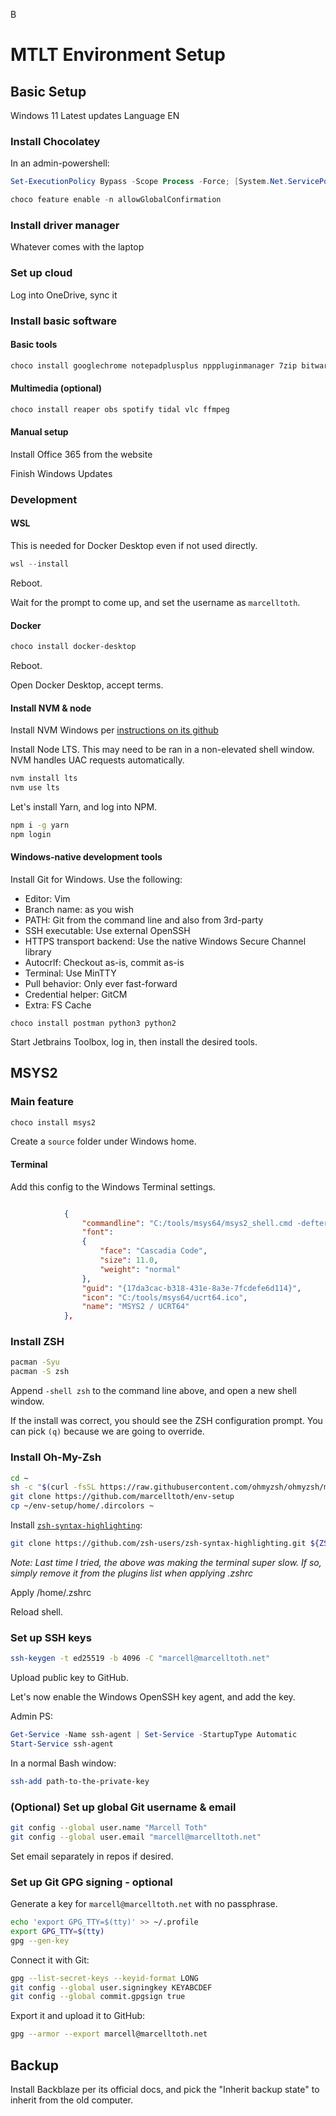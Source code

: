 B
# MTLT Environment Setup

## Basic Setup

Windows 11
Latest updates
Language EN


### Install Chocolatey

In an admin-powershell:

```powershell
Set-ExecutionPolicy Bypass -Scope Process -Force; [System.Net.ServicePointManager]::SecurityProtocol = [System.Net.ServicePointManager]::SecurityProtocol -bor 3072; iex ((New-Object System.Net.WebClient).DownloadString('https://chocolatey.org/install.ps1'))

choco feature enable -n allowGlobalConfirmation
```

### Install driver manager

Whatever comes with the laptop

### Set up cloud

Log into OneDrive, sync it

### Install basic software

#### Basic tools

```powershell
choco install googlechrome notepadplusplus npppluginmanager 7zip bitwarden qbittorrent slack teamviewer windirstat
```

#### Multimedia (optional)

```powershell
choco install reaper obs spotify tidal vlc ffmpeg
```

#### Manual setup

Install Office 365 from the website

Finish Windows Updates

### Development

#### WSL

This is needed for Docker Desktop even if not used directly.

```powershell
wsl --install
```

Reboot.

Wait for the prompt to come up, and set the username as `marcelltoth`.

#### Docker

```powershell
choco install docker-desktop
```

Reboot.

Open Docker Desktop, accept terms.

#### Install NVM & node

Install NVM Windows per [instructions on its github](https://github.com/coreybutler/nvm-windows)

Install Node LTS. This may need to be ran in a non-elevated shell window. NVM handles UAC requests automatically.
```sh
nvm install lts
nvm use lts
```
Let's install Yarn, and log into NPM.
```sh
npm i -g yarn
npm login
```

#### Windows-native development tools

Install Git for Windows. Use the following:
  - Editor: Vim
  - Branch name: as you wish
  - PATH: Git from the command line and also from 3rd-party
  - SSH executable: Use external OpenSSH
  - HTTPS transport backend: Use the native Windows Secure Channel library
  - Autocrlf: Checkout as-is, commit as-is
  - Terminal: Use MinTTY
  - Pull behavior: Only ever fast-forward
  - Credential helper: GitCM
  - Extra: FS Cache

```
choco install postman python3 python2
```

Start Jetbrains Toolbox, log in, then install the desired tools.

## MSYS2

### Main feature

```powershell
choco install msys2
```

Create a `source` folder under Windows home.

#### Terminal

Add this config to the Windows Terminal settings.

```json

            {
                "commandline": "C:/tools/msys64/msys2_shell.cmd -defterm -here -no-start -ucrt64 -use-full-path -where C:/Users/marce/source",
                "font": 
                {
                    "face": "Cascadia Code",
                    "size": 11.0,
                    "weight": "normal"
                },
                "guid": "{17da3cac-b318-431e-8a3e-7fcdefe6d114}",
                "icon": "C:/tools/msys64/ucrt64.ico",
                "name": "MSYS2 / UCRT64"
            },
```

### Install ZSH

```sh
pacman -Syu
pacman -S zsh
```

Append `-shell zsh` to the command line above, and open a new shell window. 

If the install was correct, you should see the ZSH configuration prompt. You can pick `(q)` because we are going to override.

### Install Oh-My-Zsh

```sh
cd ~
sh -c "$(curl -fsSL https://raw.githubusercontent.com/ohmyzsh/ohmyzsh/master/tools/install.sh)"
git clone https://github.com/marcelltoth/env-setup
cp ~/env-setup/home/.dircolors ~
```

Install [`zsh-syntax-highlighting`](https://github.com/zsh-users/zsh-syntax-highlighting):
```sh
git clone https://github.com/zsh-users/zsh-syntax-highlighting.git ${ZSH_CUSTOM:-~/.oh-my-zsh/custom}/plugins/zsh-syntax-highlighting
```

_Note: Last time I tried, the above was making the terminal super slow. If so, simply remove it from the plugins list when applying .zshrc_

Apply /home/.zshrc

Reload shell.


### Set up SSH keys

```sh
ssh-keygen -t ed25519 -b 4096 -C "marcell@marcelltoth.net"
```

Upload public key to GitHub.

Let's now enable the Windows OpenSSH key agent, and add the key.

Admin PS:
```powershell
Get-Service -Name ssh-agent | Set-Service -StartupType Automatic
Start-Service ssh-agent
```

In a normal Bash window:
```bash
ssh-add path-to-the-private-key
```

### (Optional) Set up global Git username & email
```sh
git config --global user.name "Marcell Toth"
git config --global user.email "marcell@marcelltoth.net"
```

Set email separately in repos if desired.

### Set up Git GPG signing - optional

Generate a key for `marcell@marcelltoth.net` with no passphrase.
```sh
echo 'export GPG_TTY=$(tty)' >> ~/.profile
export GPG_TTY=$(tty)
gpg --gen-key
```
Connect it with Git:
```sh
gpg --list-secret-keys --keyid-format LONG
git config --global user.signingkey KEYABCDEF
git config --global commit.gpgsign true
```

Export it and upload it to GitHub:
```sh
gpg --armor --export marcell@marcelltoth.net
```

## Backup

Install Backblaze per its official docs, and pick the "Inherit backup state" to inherit from the old computer.
